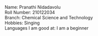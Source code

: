 Name: Pranathi Nidadavolu  
Roll Number: 210122034  
Branch: Chemical Science and Technology  
Hobbies: Singing  
Languages I am good at: I am a beginner  
